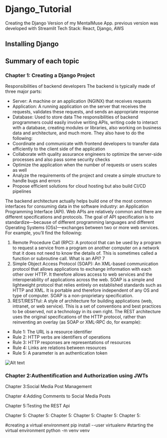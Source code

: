 # Django_Tutorial
Creating the Django Version of my MentalMuse App.
previous version was developed with Streamlit
Tech Stack:
React, Django, AWS
## Installing Django

## Summary of each topic
### Chapter 1: Creating a Django Project

Responsibilities of backend developers
The backend is typically made of three major parts:
- Server: A machine or an application (NGINX) that receives requests
- Application: A running application on the server that receives the requests, validates these requests, and sends an appropriate response
- Database: Used to store data
The responsibilities of backend programmers could easily involve writing APIs, writing code to interact with a database, creating modules or libraries, also working on business data and architecture, and much more.
They also have to do the following:
- Coordinate and communicate with frontend developers to transfer data efficiently to the client side of the application
- Collaborate with quality assurance engineers to optimize the server-side processes and also pass some security checks
- Optimize the application when the number of requests or users scales as well
- Analyze the requirements of the project and create a simple structure to handle bugs and errors
- Propose efficient solutions for cloud hosting but also build CI/CD pipelines

The backend architecture actually helps build one of the most common interfaces for consuming data in the software industry: an Application Programming Interface (API).
Web APIs are relatively common and there are different specifications and protocols. The goal of API specification is to standardize—because of different programming languages and different Operating Systems (OSs)—exchanges between two or more web services.
For example, you’ll find the following:
1. Remote Procedure Call (RPC): A protocol that can be used by a program to request a service 
from a program on another computer on a network that it does not need to know the details
of. This is sometimes called a function or subroutine call.
What is an API? 7
2. Simple Object Access Protocol (SOAP): An XML-based communication protocol that 
allows applications to exchange information with each other over HTTP. It therefore allows 
access to web services and the interoperability of applications across the web. SOAP is a 
simple and lightweight protocol that relies entirely on established standards such as HTTP 
and XML. It is portable and therefore independent of any OS and type of computer. SOAP is 
a non-proprietary specification.
3. REST/RESTful: A style of architecture for building applications (web, intranet, or web service). 
This is a set of conventions and best practices to be observed, not a technology in its own 
right. The REST architecture uses the original specifications of the HTTP protocol, rather than 
reinventing an overlay (as SOAP or XML-RPC do, for example):
- Rule 1: The URL is a resource identifier
- Rule 2: HTTP verbs are identifiers of operations
- Rule 3: HTTP responses are representations of resources
- Rule 4: Links are relations between resources
- Rule 5: A parameter is an authentication token


![Alt text](image-1.png)

### Chapter 2:Authentification and Authorization using JWTs


Chapter 3:Social Media Post Management


Chapter 4:Adding Comments to Social Media Posts


Chapter 5:Testing the REST Api


Chapter 5:
Chapter 5:
Chapter 5:
Chapter 5:
Chapter 5:
Chapter 5:

#creating a virtual environment
pip install --user virtualenv
#starting the virtual environment
python -m venv venv

